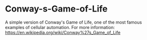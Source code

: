 # Conway-s-Game-of-Life
A simple version of Conway's Game of Life, one of the most famous examples of cellular automation.
For more information:
https://en.wikipedia.org/wiki/Conway%27s_Game_of_Life
